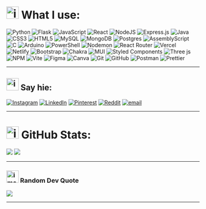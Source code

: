 # <img width="32" height="32" alt="image" src="https://github.com/user-attachments/assets/1ae455b1-2a9c-422a-9c77-68ee35576727" /> What I use:
![Python](https://img.shields.io/badge/python-3670A0?style=flat&logo=python&logoColor=ffdd54) ![Flask](https://img.shields.io/badge/flask-%23000.svg?style=flat&logo=flask&logoColor=white) ![JavaScript](https://img.shields.io/badge/javascript-%23323330.svg?style=flat&logo=javascript&logoColor=%23F7DF1E) ![React](https://img.shields.io/badge/react-%2320232a.svg?style=flat&logo=react&logoColor=%2361DAFB) ![NodeJS](https://img.shields.io/badge/node.js-6DA55F?style=flat&logo=node.js&logoColor=white) ![Express.js](https://img.shields.io/badge/express.js-%23404d59.svg?style=flat&logo=express&logoColor=%2361DAFB) ![Java](https://img.shields.io/badge/java-%23ED8B00.svg?style=flat&logo=openjdk&logoColor=white) ![CSS3](https://img.shields.io/badge/css3-%231572B6.svg?style=flat&logo=css3&logoColor=white) ![HTML5](https://img.shields.io/badge/html5-%23E34F26.svg?style=flat&logo=html5&logoColor=white) ![MySQL](https://img.shields.io/badge/mysql-4479A1.svg?style=flat&logo=mysql&logoColor=white) ![MongoDB](https://img.shields.io/badge/MongoDB-%234ea94b.svg?style=flat&logo=mongodb&logoColor=white) ![Postgres](https://img.shields.io/badge/postgres-%23316192.svg?style=flat&logo=postgresql&logoColor=white) ![AssemblyScript](https://img.shields.io/badge/assembly%20script-%23000000.svg?style=flat&logo=assemblyscript&logoColor=white) ![C](https://img.shields.io/badge/c-%2300599C.svg?style=flat&logo=c&logoColor=white) ![Arduino](https://img.shields.io/badge/-Arduino-00979D?style=flat&logo=Arduino&logoColor=white) ![PowerShell](https://img.shields.io/badge/PowerShell-%235391FE.svg?style=flat&logo=powershell&logoColor=white) ![Nodemon](https://img.shields.io/badge/NODEMON-%23323330.svg?style=flat&logo=nodemon&logoColor=%BBDEAD) ![React Router](https://img.shields.io/badge/React_Router-CA4245?style=flat&logo=react-router&logoColor=white) ![Vercel](https://img.shields.io/badge/vercel-%23000000.svg?style=flat&logo=vercel&logoColor=white) ![Netlify](https://img.shields.io/badge/netlify-%23000000.svg?style=flat&logo=netlify&logoColor=#00C7B7) ![Bootstrap](https://img.shields.io/badge/bootstrap-%238511FA.svg?style=flat&logo=bootstrap&logoColor=white) ![Chakra](https://img.shields.io/badge/chakra-%234ED1C5.svg?style=flat&logo=chakraui&logoColor=white) ![MUI](https://img.shields.io/badge/MUI-%230081CB.svg?style=flat&logo=mui&logoColor=white) ![Styled Components](https://img.shields.io/badge/styled--components-DB7093?style=flat&logo=styled-components&logoColor=white) ![Three js](https://img.shields.io/badge/threejs-black?style=flat&logo=three.js&logoColor=white) ![NPM](https://img.shields.io/badge/NPM-%23CB3837.svg?style=flat&logo=npm&logoColor=white) ![Vite](https://img.shields.io/badge/vite-%23646CFF.svg?style=flat&logo=vite&logoColor=white) ![Figma](https://img.shields.io/badge/figma-%23F24E1E.svg?style=flat&logo=figma&logoColor=white) ![Canva](https://img.shields.io/badge/Canva-%2300C4CC.svg?style=flat&logo=Canva&logoColor=white) ![Git](https://img.shields.io/badge/git-%23F05033.svg?style=flat&logo=git&logoColor=white) ![GitHub](https://img.shields.io/badge/github-%23121011.svg?style=flat&logo=github&logoColor=white) ![Postman](https://img.shields.io/badge/Postman-FF6C37?style=flat&logo=postman&logoColor=white) ![Prettier](https://img.shields.io/badge/prettier-%23F7B93E.svg?style=flat&logo=prettier&logoColor=black) <hr>

## <img width="32" height="32" alt="image" src="https://github.com/user-attachments/assets/6ea551b2-e5d7-4229-b1d3-53d861069d9b" /> Say hie:
[![Instagram](https://img.shields.io/badge/Instagram-%23E4405F.svg?logo=Instagram&logoColor=white)](https://instagram.com/hanmngoli?igsh=MTM3Mncwc2s5cDZydA%3D%3D&utm_source=qr ) [![LinkedIn](https://img.shields.io/badge/LinkedIn-%230077B5.svg?logo=linkedin&logoColor=white)](https://linkedin.com/in/hannahmngoli) [![Pinterest](https://img.shields.io/badge/Pinterest-%23E60023.svg?logo=Pinterest&logoColor=white)](https://pinterest.com/hmngoli/) [![Reddit](https://img.shields.io/badge/Reddit-%23FF4500.svg?logo=Reddit&logoColor=white)](https://reddit.com/user/whisper_nero/) [![email](https://img.shields.io/badge/Email-D14836?logo=gmail&logoColor=white)](mailto:mailto:hmngoli@outlook.com) <hr>

# <img width="32" height="32" alt="image" src="https://github.com/user-attachments/assets/4916fe6b-9c44-428f-93a8-ae9d2608f0bf" /> GitHub Stats:
![](https://nirzak-streak-stats.vercel.app/?user=Lingaombe&theme=dracula&hide_border=true)
![](https://github-readme-stats.vercel.app/api/top-langs/?username=Lingaombe&theme=dracula&hide_border=true&include_all_commits=true&count_private=true&layout=compact)<hr>

### <img width="32" height="32" alt="image" src="https://github.com/user-attachments/assets/5360e508-4471-4462-abf6-fb4005342346" /> Random Dev Quote
![](https://quotes-github-readme.vercel.app/api?type=horizontal&theme=dark)<hr>
